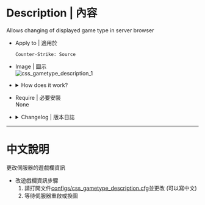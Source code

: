 # Description | 內容
Allows changing of displayed game type in server browser

* Apply to | 適用於
	```
	Counter-Strike: Source
	```

* Image | 圖示
    <br/>![css_gametype_description_1](image/css_gametype_description_1.jpg)  

* <details><summary>How does it work?</summary>

    1. Modify file: [configs/css_gametype_description.cfg](configs/css_gametype_description.cfg)
    2. The game description will change on map change or server restart
</details>

* Require | 必要安裝
<br/>None

* <details><summary>Changelog | 版本日誌</summary>

    * v1.0 (2024-4-8)
        * Initial Release
</details>

- - - -
# 中文說明
更改伺服器的遊戲欄資訊

* 改遊戲欄資訊步驟
    1. 請打開文件[configs/css_gametype_description.cfg](configs/css_gametype_description.cfg)並更改 (可以寫中文)
    2. 等待伺服器重啟或換圖
